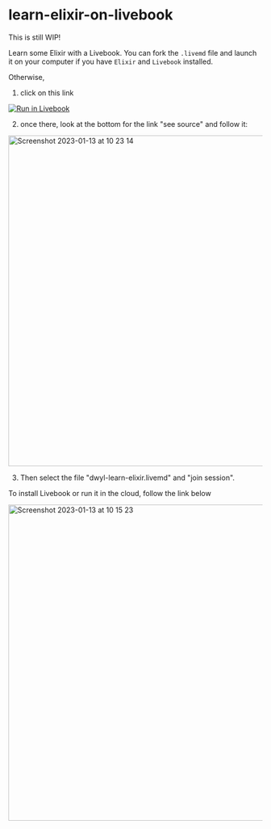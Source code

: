 # learn-elixir-on-livebook

This is still WIP!

Learn some Elixir with a Livebook. You can fork the `.livemd` file and launch it on your computer if you have `Elixir` and `Livebook` installed.

Otherwise,

1. click on this link

[![Run in Livebook](https://livebook.dev/badge/v1/blue.svg)](https://livebook.dev/run?url=https%3A%2F%2Fdwyl-learn-elixir.fly.dev%2F)

2. once there, look at the bottom for the link "see source" and follow it:

<img width="655" alt="Screenshot 2023-01-13 at 10 23 14" src="https://user-images.githubusercontent.com/6793008/212285838-96ff4672-e36a-4a89-8efa-dee53a32a405.png">

3. Then select the file "dwyl-learn-elixir.livemd" and "join session".

To install Livebook or run it in the cloud, follow the link below

[<img width="626" alt="Screenshot 2023-01-13 at 10 15 23" src="https://user-images.githubusercontent.com/6793008/212283403-116dbf5c-eea4-4c16-88df-b9aba86e209a.png">](https://livebook.dev/)
